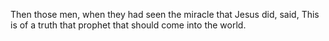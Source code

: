 Then those men, when they had seen the miracle that Jesus did, said, This is of a truth that prophet that should come into the world.
